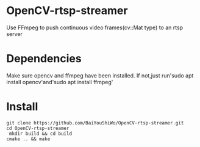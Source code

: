 # OpenCV-rtsp-streamer
Use FFmpeg to push continuous video frames(cv::Mat type) to an rtsp server

# Dependencies
Make sure opencv and ffmpeg have been installed.
If not,just run'sudo apt install opencv'and'sudo apt install ffmpeg'   

# Install

```git clone https://github.com/BaiYouShiWo/OpenCV-rtsp-streamer.git```   
``` cd OpenCV-rtsp-streamer ```   
``` mkdir build && cd build```   
``` cmake .. && make ```  

